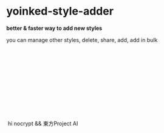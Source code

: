 # yoinked-style-adder

**better &amp; faster way to add new styles**

you can manage other styles, delete, share, add, add in bulk

‍

‍

‍

‍

‍

‍

‍
hi nocrypt && 東方Project AI 
